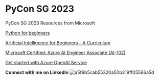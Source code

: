 # PyCon SG 2023
PyCon SG 2023 Resources from Microsoft

[Python for beginners](https://learn.microsoft.com/en-us/training/paths/beginner-python/)

[Artificial Intelligence for Beginners - A Curriculum](https://microsoft.github.io/AI-For-Beginners/?id=getting-started)

[Microsoft Certified: Azure AI Engineer Associate (AI-102) ](https://learn.microsoft.com/en-us/certifications/azure-ai-engineer/)

[Get started with Azure OpenAI Service](https://learn.microsoft.com/en-us/training/modules/get-started-openai/)

**Connect with me on LinkedIn**
![a5f9b5cab55320a50b319ff05566a5d](https://github.com/VincentK16/pyconsg2023/assets/3338753/cbf5a3ed-1975-43ee-979d-e94d2e0d144a)


